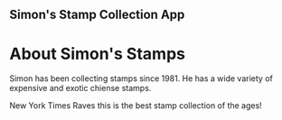 Simon's Stamp Collection App
---

# About Simon's Stamps

Simon has been collecting stamps since 1981.  He has a wide variety of expensive and exotic chiense stamps. 

New York Times Raves this is the best stamp collection of the ages!

